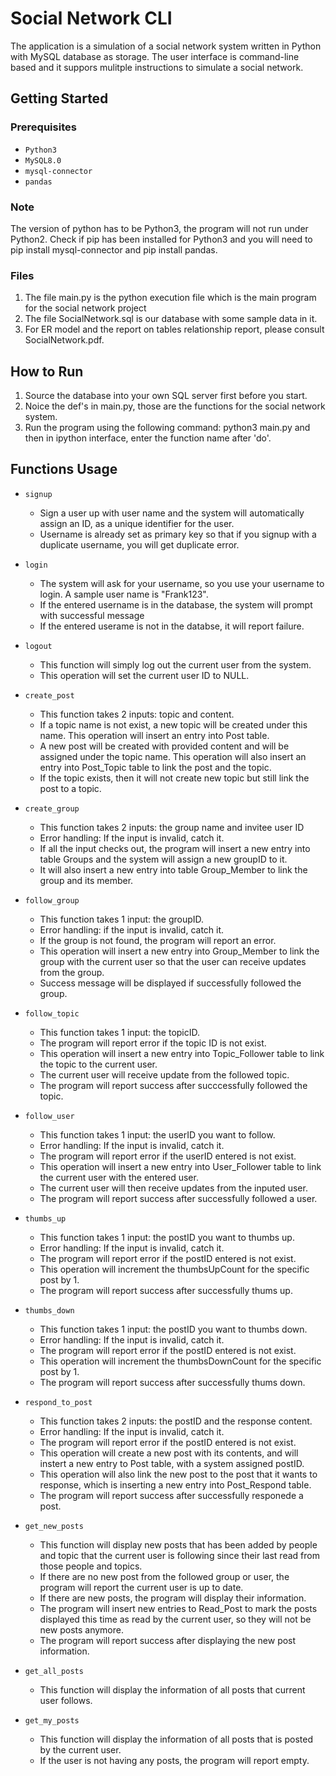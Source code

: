 # Social Network CLI

The application is a simulation of a social network system written in Python with MySQL database as storage.
The user interface is command-line based and it suppors mulitple instructions to simulate a social network.

## Getting Started
### Prerequisites
- `Python3`
- `MySQL8.0`
- `mysql-connector`
- `pandas`

### Note
The version of python has to be Python3, the program will not run under Python2. Check if pip has been installed for Python3 and you will need to pip install mysql-connector and pip install pandas.

### Files
1. The file main.py is the python execution file which is the main program for the social network project
2. The file SocialNetwork.sql is our database with some sample data in it.
3. For ER model and the report on tables relationship report, please consult SocialNetwork.pdf.

## How to Run
1. Source the database into your own SQL server first before you start.
2. Noice the def's in main.py, those are the functions for the social network system.
3. Run the program using the following command: python3 main.py and then in ipython interface,      enter the function name after 'do'.

## Functions Usage
- `signup`
    - Sign a user up with user name and the system will automatically assign an ID, as a unique identifier for the user.
    - Username is already set as primary key so that if you signup with a duplicate username, you will get duplicate error.

- `login`
    - The system will ask for your username, so you use your username to login. A sample user name is "Frank123".
    - If the entered username is in the database, the system will prompt with successful message
    - If the entered userame is not in the databse, it will report failure.

- `logout`
    - This function will simply log out the current user from the system.
    - This operation will set the current user ID to NULL.

- `create_post`
    - This function takes 2 inputs: topic and content.
    - If a topic name is not exist, a new topic will be created under this name. This operation will insert an entry into Post table.
    - A new post will be created with provided content and will be assigned under the topic name. This operation will also insert an entry into Post_Topic table to link the post and the topic.
    - If the topic exists, then it will not create new topic but still link the post to a topic.

- `create_group`
    - This function takes 2 inputs: the group name and invitee user ID
    - Error handling: If the input is invalid, catch it.
    - If all the input checks out, the program will insert a new entry into table Groups and the system will assign a new groupID to it.
    - It will also insert a new entry into table Group_Member to link the group and its member.

- `follow_group`
    - This function takes 1 input: the groupID.
    - Error handling: if the input is invalid, catch it.
    - If the group is not found, the program will report an error.
    - This operation will insert a new entry into Group_Member to link the group with the current user so that the user can receive updates from the group.
    - Success message will be displayed if successfully followed the group.

- `follow_topic`
    - This function takes 1 input: the topicID.
    - The program will report error if the topic ID is not exist.
    - This operation will insert a new entry into Topic_Follower table to link the topic to the current user.
    - The current user will receive update from the followed topic.
    - The program will report success after succcessfully followed the topic.

- `follow_user`
    - This function takes 1 input: the userID you want to follow.
    - Error handling: If the input is invalid, catch it.
    - The program will report error if the userID entered is not exist.
    - This operation will insert a new entry into User_Follower table to link the current user with the entered user.
    - The current user will then receive updates from the inputed user.
    - The program will report success after successfully followed a user.

- `thumbs_up`
    - This function takes 1 input: the postID you want to thumbs up.
    - Error handling: If the input is invalid, catch it.
    - The program will report error if the postID entered is not exist.
    - This operation will increment the thumbsUpCount for the specific post by 1.
    - The program will report success after successfully thums up.

- `thumbs_down`
    - This function takes 1 input: the postID you want to thumbs down.
    - Error handling: If the input is invalid, catch it.
    - The program will report error if the postID entered is not exist.
    - This operation will increment the thumbsDownCount for the specific post by 1.
    - The program will report success after successfully thums down.

- `respond_to_post`
    - This function takes 2 inputs: the postID and the response content.
    - Error handling: If the input is invalid, catch it.
    - The program will report error if the postID entered is not exist.
    - This operation will create a new post with its contents, and will instert a new entry to Post table, with a system assigned postID.
    - This operation will also link the new post to the post that it wants to response, which is inserting a new entry into Post_Respond table.
    - The program will report success after successfully responede a post.

- `get_new_posts`
    - This function will display new posts that has been added by people and topic that the current user is following since their last read from those people and topics.
    - If there are no new post from the followed group or user, the program will report the current user is up to date.
    - If there are new posts, the program will display their information.
    - The program will insert new entries to Read_Post to mark the posts displayed this time as read by the current user, so they will not be new posts anymore.
    - The program will report success after displaying the new post information.

- `get_all_posts`
    - This function will display the information of all posts that current user follows.

- `get_my_posts`
    - This function will display the information of all posts that is posted by the current user.
    - If the user is not having any posts, the program will report empty.
